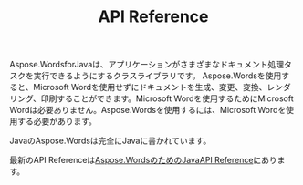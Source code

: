 ﻿---
title: API Reference
second_title: Aspose.WordsのためのJava
articleTitle: API Reference
linktitle: API Reference
type: docs
weight: 30
description: "Microsoft Wordを使用せずにドキュメントを生成、変換、変更、レンダリング、印刷するためのJavaクラスとメソッドのAspose.Wordsの説明と例を学びます。"
url: /ja/java/api-reference/
timestamp: 2024-01-27-14-07-04
---

Aspose.WordsforJavaは、アプリケーションがさまざまなドキュメント処理タスクを実行できるようにするクラスライブラリです。 Aspose.Wordsを使用すると、Microsoft Wordを使用せずにドキュメントを生成、変更、変換、レンダリング、印刷することができます。Microsoft Wordを使用するためにMicrosoft Wordは必要ありません。Aspose.Wordsを使用するには、Microsoft Wordを使用する必要があります。

JavaのAspose.Wordsは完全にJavaに書かれています。

最新のAPI Referenceは[Aspose.WordsのためのJavaAPI Reference](https://reference.aspose.com/words/java/)にあります。
